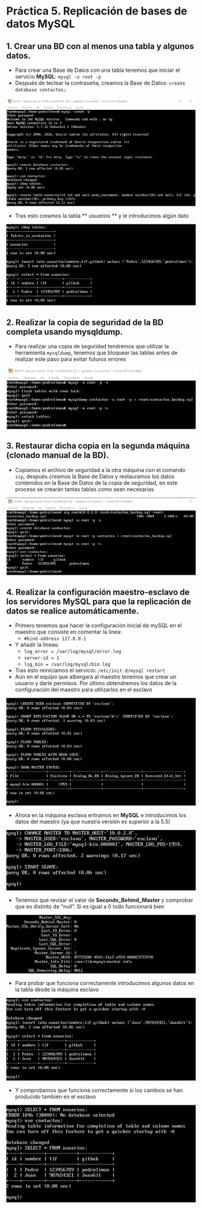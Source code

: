 
# Práctica 5. Replicación de bases de datos MySQL

## 1. Crear una BD con al menos una tabla y algunos datos.

- Para crear una Base de Datos con una tabla tenemos que iniciar el servicio **MySQL**: `mysql -u root -p`
- Después de teclear la contraseña, creamos la Base de Datos: `create database contactos;`

![img](https://github.com/pedrolimon/SWAP1617/blob/master/Practica5/creacionBD.png)

- Tras esto creamos la tabla ** *usuarios* ** y le introducimos algún dato

![img](https://github.com/pedrolimon/SWAP1617/blob/master/Practica5/creacionTabla.png)

## 2. Realizar la copia de seguridad de la BD completa usando mysqldump.

- Para realizar una copia de seguridad tendremos que utilizar la herramienta `mysqldump`, tenemos que bloquear las tablas antes de realizar este paso para evitar futuros errores

![img](https://github.com/pedrolimon/SWAP1617/blob/master/Practica5/creacionBackup.png)

## 3. Restaurar dicha copia en la segunda máquina (clonado manual de la BD).

- Copiamos el archivo de seguridad a la otra máquina con el comando `scp`, después creamos la Base de Datos y restauramos los datos contenidos en la Base de Datos de la copia de seguridad, en este proceso se crearán tantas tablas como sean necesarias

![img](https://github.com/pedrolimon/SWAP1617/blob/master/Practica5/copiadoBD.png)

## 4. Realizar la configuración maestro-esclavo de los servidores MySQL para que la replicación de datos se realice automáticamente.

- Primero tenemos que hacer la configuración inicial de mySQL en el maestro que consiste en comentar la línea:
    - `#bind-address 127.0.0.1`
- Y añadir la líneas:
    - `log_error = /var/log/mysql/error.log`
    - `server-id = 1`
    - `log_bin = /var/log/mysql/bin.log`
- Tras esto reiniciamos el servicio: `/etc/init.d/mysql restart`
- Aún en el equipo que albergará al maestro tenemos que crear un usuario y darle permisos. Por último obtendremos los datos de la configuración del maestro para utilizarlos en el esclavo

![img](https://github.com/pedrolimon/SWAP1617/blob/master/Practica5/maestro1.png)

- Ahora en la máquina esclava entramos en **MySQL** e introducimos los datos del maestro (ya que nuestra versión es superior a la 5.5)

![img](https://github.com/pedrolimon/SWAP1617/blob/master/Practica5/esclavo1.png)

- Tenemos que revisar el valor de **Seconds_Behind_Master** y comprobar que es distinto de “null”. Si es igual a 0 todo funcionará bien

![img](https://github.com/pedrolimon/SWAP1617/blob/master/Practica5/esclavo2.png)

- Para probar que funciona correctamente introducimos algunos datos en la tabla desde la máquina esclavo

![img](https://github.com/pedrolimon/SWAP1617/blob/master/Practica5/maestro2.png)

- Y comprobamos que funciona correctamente si los cambios se han producido también en el esclavo

![img](https://github.com/pedrolimon/SWAP1617/blob/master/Practica5/esclavo3.png)
